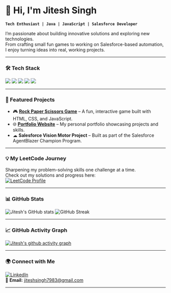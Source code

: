 # 👋 Hi, I'm Jitesh Singh  

**`Tech Enthusiast | Java | JavaScript | Salesforce Developer`**

I’m passionate about building innovative solutions and exploring new technologies.  
From crafting small fun games to working on Salesforce-based automation, I enjoy turning ideas into real, working projects.

---

### 🛠 Tech Stack
<p>
  <img src="https://img.shields.io/badge/Java-ED8B00?style=for-the-badge&logo=openjdk&logoColor=white" />
  <img src="https://img.shields.io/badge/JavaScript-F7DF1E?style=for-the-badge&logo=javascript&logoColor=black" />
  <img src="https://img.shields.io/badge/Salesforce-00A1E0?style=for-the-badge&logo=salesforce&logoColor=white" />
  <img src="https://img.shields.io/badge/HTML5-E34F26?style=for-the-badge&logo=html5&logoColor=white" />
  <img src="https://img.shields.io/badge/CSS3-1572B6?style=for-the-badge&logo=css3&logoColor=white" />
</p>

---

### 🚀 Featured Projects
- 🎮 **[Rock Paper Scissors Game](https://jitesh7983.github.io/weather-app-js/weather-app-js/index.html)** – A fun, interactive game built with HTML, CSS, and JavaScript.  
- 🌐 **[Portfolio Website](https://jitesh7983.github.io/Game/js_projects/index.html)** – My personal portfolio showcasing projects and skills.  
- ☁ **Salesforce Vision Motor Project** – Built as part of the Salesforce AgentBlazer Champion Program.

---

### 💡 My LeetCode Journey
Sharpening my problem-solving skills one challenge at a time.  
Check out my solutions and progress here:  
[![LeetCode Profile](https://img.shields.io/badge/LeetCode-FFA116?style=for-the-badge&logo=leetcode&logoColor=black)](https://leetcode.com/u/Jitesh_Singhh/)

---

### 📊 GitHub Stats
<p>
  <img src="https://github-readme-stats.vercel.app/api?username=jitesh7983&show_icons=true&theme=tokyonight" alt="Jitesh's GitHub stats" />
  <img src="https://github-readme-streak-stats.herokuapp.com/?user=jitesh7983&theme=tokyonight" alt="GitHub Streak" />
</p>

---

### 📈 GitHub Activity Graph
[![Jitesh's github activity graph](https://github-readme-activity-graph.vercel.app/graph?username=jitesh7983&theme=tokyo-night)](https://github.com/ashutosh00710/github-readme-activity-graph)

---

### 🌍 Connect with Me
[![LinkedIn](https://img.shields.io/badge/LinkedIn-0077B5?style=for-the-badge&logo=linkedin&logoColor=white)](https://www.linkedin.com/in/jitesh-singh-80bb77290/)  
📧 **Email:** jiteshsingh7983@gmail.com  

---
